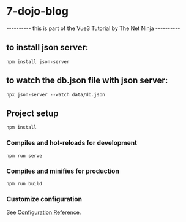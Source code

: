 # 7-dojo-blog

---------- this is part of the Vue3 Tutorial by The Net Ninja ----------

## to install json server:
```
npm install json-server
```

## to watch the db.json file with json server:
```
npx json-server --watch data/db.json
```



## Project setup
```
npm install
```

### Compiles and hot-reloads for development
```
npm run serve
```

### Compiles and minifies for production
```
npm run build
```

### Customize configuration
See [Configuration Reference](https://cli.vuejs.org/config/).
